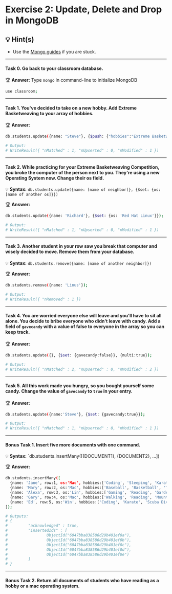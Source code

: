 # Exercise 2: Update, Delete and Drop in MongoDB


## 💡 Hint(s)

* Use the [Mongo guides](https://docs.mongodb.com/guides/) if you are stuck.

---

#### Task 0. Go back to your classroom database.

🏆 __Answer:__ Type `mongo` in command-line to initialize MongoDB

```bash
use classroom;
```
---

#### Task 1. You've decided to take on a new hobby. Add Extreme Basketweaving to your array of hobbies.

🏆 __Answer:__

```bash
db.students.update({name: "Steve"}, {$push: {"hobbies":"Extreme Basketweaving"}});

# Output:
# WriteResult({ "nMatched" : 1, "nUpserted" : 0, "nModified" : 1 })
```

---

#### Task 2. While practicing for your Extreme Basketweaving Competition, you broke the computer of the person next to you. They're using a new Operating System now. Change their os field.

💡 __Syntax:__ `db.students.update({name: [name of neighbor]}, {$set: {os:[name of another os]}})`

🏆 __Answer:__

```bash
db.students.update({name: 'Richard'}, {$set: {os: 'Red Hat Linux'}});

# Output:
# WriteResult({ "nMatched" : 1, "nUpserted" : 0, "nModified" : 1 })
```

---

#### Task 3. Another student in your row saw you break that computer and wisely decided to move. Remove them from your database.

💡 __Syntax:__ `db.students.remove({name: [name of another neighbor]})`

🏆 __Answer:__

```bash
db.students.remove({name: 'Linus'});

# Output:
# WriteResult({ "nRemoved" : 1 })
```

---

#### Task 4. You are worried everyone else will leave and you'll have to sit all alone. You decide to bribe everyone who didn't leave with candy. Add a field of `gavecandy` with a value of false to everyone in the array so you can keep track.

🏆 __Answer:__

```bash
db.students.update({}, {$set: {gavecandy:false}}, {multi:true});

# Output:
# WriteResult({ "nMatched" : 2, "nUpserted" : 0, "nModified" : 2 })
```

---

#### Task 5. All this work made you hungry, so you bought yourself some candy. Change the value of `gavecandy` to `true` in your entry.

🏆 __Answer:__

```bash
db.students.update({name:'Steve'}, {$set: {gavecandy:true}});

# Output:
# WriteResult({ "nMatched" : 1, "nUpserted" : 0, "nModified" : 1 })
```

---

#### Bonus Task 1. Insert five more documents with one command.

💡 __Syntax:__ `db.students.insertMany([{DOCUMENT1}, {DOCUMENT2}, ...])

🏆 __Answer:__

```bash
db.students.insertMany([
  {name: 'Jane', row:1, os:'Mac', hobbies:['Coding', 'Sleeping', 'Karate'] },
  {name: 'Mary', row:2, os:'Mac', hobbies:['Baseball', 'Basketball', 'Tai Chi'] },
  {name: 'Alexa', row:3, os:'Lin', hobbies:['Gaming', 'Reading', 'Gardening'] },
  {name: 'Gary', row:4, os:'Mac', hobbies:['Walking', 'Reading', 'Mountain Climbing'] },
  {name: 'Ed', row:5, os:'Win', hobbies:['Coding', 'Karate', 'Scuba Diving'] }
]);

# Outputs:
# {
#         "acknowledged" : true,
#         "insertedIds" : [
#                 ObjectId("6047bba838586d29b401ef0a"),
#                 ObjectId("6047bba838586d29b401ef0b"),
#                 ObjectId("6047bba838586d29b401ef0c"),
#                 ObjectId("6047bba838586d29b401ef0d"),
#                 ObjectId("6047bba838586d29b401ef0e")
#         ]
# }
```
---

#### Bonus Task 2. Return all documents of students who have reading as a hobby or a mac operating system.

